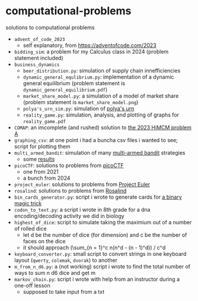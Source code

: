 # computational-problems

solutions to computational problems

* `advent_of_code_2023`
  * self explanatory, from <https://adventofcode.com/2023>
* `bidding_sim`: a problem for my Calculus class in 2024 (problem statement included)
* `business_dynamics`
  * `beer_distribution.py`: simulation of supply chain innefficiencies
  * `dynamic_general_equlibrium.py`: implementation of a dynamic general equilibrium (problem statement is `dynamic_general_equilibrium.pdf`)
  * `market_share_model.py`: a simulation of a model of market share (problem statement is `market_share_model.png`)
  * `polya's_urn_sim.py`: simulation of [polya's urn](https://en.wikipedia.org/wiki/P%C3%B3lya_urn_model)
  * `reality_game.py`: simulation, analysis, and plotting of graphs for `reality_game.pdf`
* `COMAP`: an imcomplete (and rushed) solution to [the 2023 HiMCM problem A](https://www.contest.comap.com/highschool/contests/himcm/2023_Problems/2023_HiMCM_Problem_A.pdf)
* `graphing_csv`: at one point i had a buncha csv files i wanted to see; script for plotting them
* `multi_armed_bandit`: simulation of many [multi-armed bandit](https://en.wikipedia.org/wiki/Multi-armed_bandit) strategies
  * some [results](https://docs.google.com/spreadsheets/d/1cuiZzXJO2ck79vSPMjOMBO4CeuijI--GUfSbAgbbjqk/edit?gid=0#gid=0)
* `picoCTF`: solutions to problems from [picoCTF](https://picoctf.org/)
  * one from 2021
  * a bunch from 2024
* `project_euler`: solutions to problems from [Project Euler](https://projecteuler.net/archives)  
* `rosalind`: solutions to problems from [Rosalind](https://rosalind.info/problems/locations/)  
* `bin_cards_generator.py`: script i wrote to generate cards for [a binary magic trick](https://www.nku.edu/~longa/shows/binary/binomialcards.pdf)
* `codon_to_text.py`: a script i wrote in 8th grade for a dna encoding/decoding activity we did in biology
* `highest_of_dice`: script to simulate taking the maximium out of a number of rolled dice
  * let d be the number of dice (for dimension) and c be the number of faces on the dice
  * it should approach (\sum_{n = 1}^c n(n^d - (n - 1)^d)) / c^d
* `keyboard_converter.py`: small script to convert strings in one keyboard layout (`qwerty`, `colemak`, `dvorak`) to another
* `m_from_n_d6.py`: a (not working) script i wrote to find the total number of ways to sum n d6 dice and get m
* `markov_chain.py`: script i wrote with help from an instructor during a one-off lesson
  * supposed to take input from a txt  
